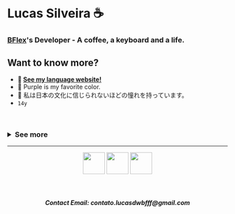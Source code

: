 <!-- markdownlint-disable MD033 MD051 MD053 -->

# Lucas Silveira ☕
### [BFlex](https://github.com/BFlex-lang)'s Developer - A coffee, a keyboard and a life. 
## Want to know more?
- **🤗 [See my language website!](https://bflex.tech)**
- 💜 Purple is my favorite color.
- 🍙 私は日本の文化に信じられないほどの憧れを持っています。
- `14y`

<br>
<h3><details>
<summary align="left">See more</summary>
<br>
  <div align="center">
<img src="https://github-readme-stats.vercel.app/api/top-langs/?username=lucasFelixSilveira&layout=compact&theme=transparent&border_color=00000000&text_color=ffffff&hide_progress=true" alt="Top Langs">
</div>
<!--    <div align="center"> <img src="https://github-readme-stats.vercel.app/api/wakatime?username=lucasFelixSilveira&layout=compact&theme=transparent&border_color=00000000&text_color=ffffff" alt"time codding"> -->
   <div align="center"> <img width="60%" src="https://personal-wakatime.vercel.app/timer?username=lucasFelixSilveira&key=0dcd4a43-93dc-40ef-aedc-02527055b1ee" alt="time coding"> </div>
</div></details>
</h3>
<hr>
<div align="center">
  <div>
    <img src="https://imgur.com/CZ3pw4E.png" width="50" height="50" >
  <img src="https://imgur.com/7ND91eF.png" width="50" height="50" >
    <img src="https://skillicons.dev/icons?i=perl,c,cpp,lua,rust,zig,go,swift" height="50" >
  </div>
</div>
<br>
<br>

<h5 align="center">
  Contact Email: contato.lucasdwbfff@gmail.com
</h5>
